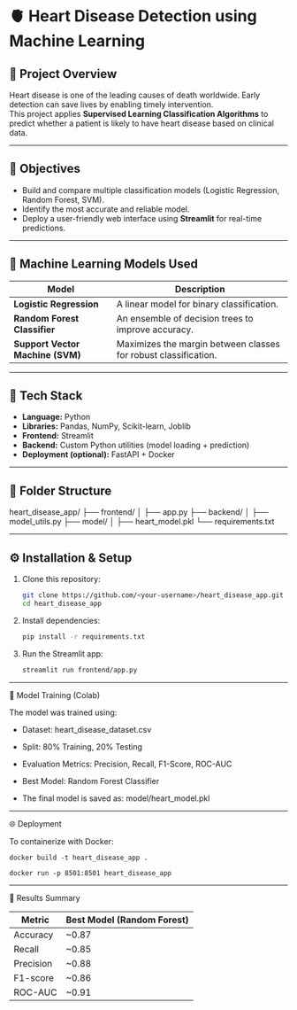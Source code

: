 # 🫀 Heart Disease Detection using Machine Learning

## 📘 Project Overview
Heart disease is one of the leading causes of death worldwide. Early detection can save lives by enabling timely intervention.  
This project applies **Supervised Learning Classification Algorithms** to predict whether a patient is likely to have heart disease based on clinical data.

---

## 🎯 Objectives
- Build and compare multiple classification models (Logistic Regression, Random Forest, SVM).  
- Identify the most accurate and reliable model.  
- Deploy a user-friendly web interface using **Streamlit** for real-time predictions.

---

## 🧠 Machine Learning Models Used
| Model | Description |
|--------|--------------|
| **Logistic Regression** | A linear model for binary classification. |
| **Random Forest Classifier** | An ensemble of decision trees to improve accuracy. |
| **Support Vector Machine (SVM)** | Maximizes the margin between classes for robust classification. |

---

## 🧩 Tech Stack
- **Language:** Python  
- **Libraries:** Pandas, NumPy, Scikit-learn, Joblib  
- **Frontend:** Streamlit  
- **Backend:** Custom Python utilities (model loading + prediction)  
- **Deployment (optional):** FastAPI + Docker  

---

## 📂 Folder Structure
heart_disease_app/
├── frontend/
│   ├── app.py
├── backend/
│   ├── model_utils.py
├── model/
│   ├── heart_model.pkl
└── requirements.txt


---

## ⚙️ Installation & Setup
1. Clone this repository:
   ```bash
   git clone https://github.com/<your-username>/heart_disease_app.git
   cd heart_disease_app

2. Install dependencies:
   ```bash
   pip install -r requirements.txt


3. Run the Streamlit app:
   ```bash
   streamlit run frontend/app.py

---

🧪 Model Training (Colab)

The model was trained using:

- Dataset: heart_disease_dataset.csv

- Split: 80% Training, 20% Testing

- Evaluation Metrics: Precision, Recall, F1-Score, ROC-AUC

- Best Model: Random Forest Classifier

- The final model is saved as: model/heart_model.pkl

---

🌐 Deployment

To containerize with Docker:
```
docker build -t heart_disease_app .

docker run -p 8501:8501 heart_disease_app
```
---

🧾 Results Summary

| Metric    | Best Model (Random Forest) |
| --------- | -------------------------- |
| Accuracy  | ~0.87                      |
| Recall    | ~0.85                      |
| Precision | ~0.88                      |
| F1-score  | ~0.86                      |
| ROC-AUC   | ~0.91                      |
